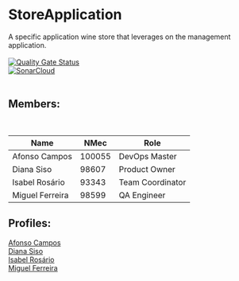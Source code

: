 # StoreApplication
A specific application wine store that leverages on the management application.
<br/>
<br/>
[![Quality Gate Status](https://sonarcloud.io/api/project_badges/measure?project=TQSFinalProject_StoreApplication&metric=alert_status)](https://sonarcloud.io/summary/new_code?id=TQSFinalProject_StoreApplication)
<br/>
[![SonarCloud](https://sonarcloud.io/images/project_badges/sonarcloud-white.svg)](https://sonarcloud.io/summary/new_code?id=TQSFinalProject_StoreApplication)
<br/>
<br/>

<h2>Members:</h2>
<br/>

| Name            | NMec   | Role             |
|---              |---     |---               |
| Afonso Campos   | 100055 | DevOps Master    |
| Diana Siso      | 98607  | Product Owner    |
| Isabel Rosário  | 93343  | Team Coordinator |
| Miguel Ferreira | 98599  | QA Engineer      |

<h2>Profiles:</h2>

[Afonso Campos](https://github.com/AfonsoCampos971)<br/>
[Diana Siso](https://github.com/DianaSiso)<br/>
[Isabel Rosário](https://github.com/rospuye)<br/>
[Miguel Ferreira](https://github.com/MiguelF07)<br/>
